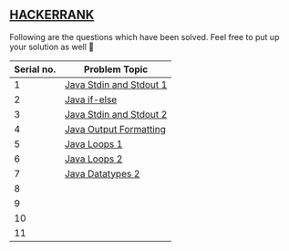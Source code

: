 <h2><a href="https://www.hackerrank.com/">HACKERRANK</a></h2>
<p>Following are the questions which have been solved. Feel free to put up your solution as well 🙂</p>

| Serial no. | <b>Problem Topic</b> |
| --- | --- |  
| 1 | <a href="https://github.com/Swarzinium-369/Java-Everyday/blob/main/1-Everyday-Java-qa/1-Hackerrank%20qa/1-Java%20stdin%20and%20stdout.java">Java Stdin and Stdout 1</a> |
| 2 | <a href="https://github.com/Swarzinium-369/Java-Everyday/blob/main/1-Everyday-Java-qa/1-Hackerrank%20qa/1-Java(Basic)/2-Java%20If-else.java">Java if-else</a> |
| 3 | <a href="https://github.com/Swarzinium-369/Java-Everyday/blob/main/1-Everyday-Java-qa/1-Hackerrank%20qa/1-Java(Basic)/3-Java%20Stdin%20and%20Stdout%202.java">Java Stdin and Stdout 2</a> |
| 4 | <a href="https://github.com/Swarzinium-369/Java-Everyday/blob/main/1-Everyday-Java-qa/1-Hackerrank%20qa/1-Java(Basic)/4-Java%20output%20formatting.java">Java Output Formatting</a> |
| 5 | <a href="https://github.com/Swarzinium-369/Java-Everyday/blob/main/1-Everyday-Java-qa/1-Hackerrank%20qa/1-Java(Basic)/5-Java%20Loops%201.java">Java Loops 1</a> |
| 6 | <a href="https://github.com/Swarzinium-369/Java-Everyday/blob/main/1-Everyday-Java-qa/1-Hackerrank%20qa/1-Java(Basic)/6-Java%20Loops%20II.java">Java Loops 2</a> |
| 7 | <a href="https://github.com/Swarzinium-369/Java-Everyday/blob/main/1-Everyday-Java-qa/1-Hackerrank%20qa/1-Java(Basic)/7-Java%20Datatypes.java">Java Datatypes 2</a> |
| 8 |  |
| 9 |  |
| 10 |  |
| 11 |  |
